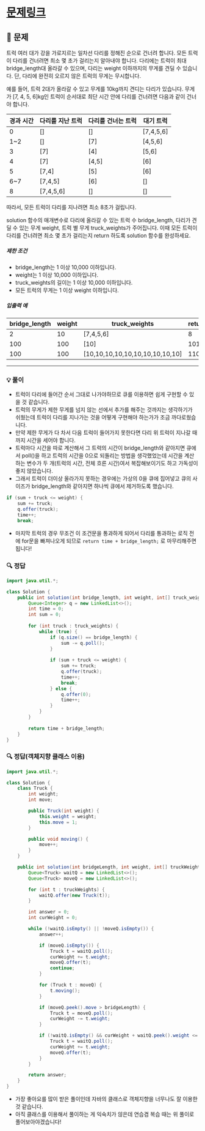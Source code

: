 # [문제링크](https://school.programmers.co.kr/learn/courses/30/lessons/42583)

## 📝 문제

트럭 여러 대가 강을 가로지르는 일차선 다리를 정해진 순으로 건너려 합니다. 모든 트럭이 다리를 건너려면 최소 몇 초가 걸리는지 알아내야 합니다. 다리에는 트럭이 최대 bridge_length대 올라갈 수 있으며, 다리는 weight 이하까지의 무게를 견딜 수 있습니다. 단, 다리에 완전히 오르지 않은 트럭의 무게는 무시합니다.

예를 들어, 트럭 2대가 올라갈 수 있고 무게를 10kg까지 견디는 다리가 있습니다. 무게가 [7, 4, 5, 6]kg인 트럭이 순서대로 최단 시간 안에 다리를 건너려면 다음과 같이 건너야 합니다.

|경과 시간|다리를 지난 트럭|다리를 건너는 트럭|대기 트럭|
|---|---|---|---|
|0|[]|[]|[7,4,5,6]|
|1~2|[]|[7]|[4,5,6]|
|3|[7]|[4]|[5,6]|
|4|[7]|[4,5]|[6]|
|5|[7,4]|[5]|[6]|
|6~7|[7,4,5]|[6]|[]|
|8|[7,4,5,6]|[]|[]|

따라서, 모든 트럭이 다리를 지나려면 최소 8초가 걸립니다.

solution 함수의 매개변수로 다리에 올라갈 수 있는 트럭 수 bridge_length, 다리가 견딜 수 있는 무게 weight, 트럭 별 무게 truck_weights가 주어집니다. 이때 모든 트럭이 다리를 건너려면 최소 몇 초가 걸리는지 return 하도록 solution 함수를 완성하세요.

##### 제한 조건

- bridge_length는 1 이상 10,000 이하입니다.
- weight는 1 이상 10,000 이하입니다.
- truck_weights의 길이는 1 이상 10,000 이하입니다.
- 모든 트럭의 무게는 1 이상 weight 이하입니다.

##### 입출력 예

|bridge_length|weight|truck_weights|return|
|---|---|---|---|
|2|10|[7,4,5,6]|8|
|100|100|[10]|101|
|100|100|[10,10,10,10,10,10,10,10,10,10]|110|

---

### 💡 풀이

- 트럭이 다리에 들어간 순서 그대로 나가야하므로 큐를 이용하면 쉽게 구현할 수 있을 것 같습니다.
- 트럭의 무게가 제한 무게를 넘지 않는 선에서 추가를 해주는 것까지는 생각하기가 쉬웠는데 트럭이 다리를 지나가는 것을 어떻게 구현해야 하는가가 조금 까다로웠습니다.
- 만약 제한 무게가 다 차서 다음 트럭이 들어가지 못한다면 다리 위 트럭이 지나갈 때까지 시간을 세어야 합니다.
- 트럭마다 시간을 따로 계산해서 그 트럭의 시간이 bridge_length와 같아지면 큐에서 poll()을 하고 트럭의 시간을 0으로 되돌리는 방법을 생각했었는데 시간을 계산하는 변수가 두 개(트럭의 시간, 전체 흐른 시간)여서 복잡해보이기도 하고 가독성이 좋지 않았습니다.
- 그래서 트럭이 더이상 올라가지 못하는 경우에는 가상의 0을 큐에 집어넣고 큐의 사이즈가 bridge_length와 같아지면 하나씩 큐에서 제거하도록 했습니다.

```java
if (sum + truck <= weight) {
	sum += truck;
	q.offer(truck);
	time++;
	break;
```

- 마지막 트럭의 경우 무조건 이 조건문을 통과하게 되어서 다리를 통과하는 로직 전에 for문을 빠져나오게 되므로 `return time + bridge_length;` 로 마무리해주면 됩니다!

### 🔍 정답

```java
import java.util.*;

class Solution {
    public int solution(int bridge_length, int weight, int[] truck_weights) {
        Queue<Integer> q = new LinkedList<>();
        int time = 0;
        int sum = 0;
        
        for (int truck : truck_weights) {
            while (true) {
                if (q.size() == bridge_length) {
                    sum -= q.poll();
                }
                
                if (sum + truck <= weight) {
                    sum += truck;
                    q.offer(truck);
                    time++;
                    break;
                } else {
                    q.offer(0);
                    time++;
                }
            }
        }
        
        return time + bridge_length;
    }
}
```


### 🔍 정답(객체지향 클래스 이용)

```java
import java.util.*;

class Solution {
    class Truck {
        int weight;
        int move;

        public Truck(int weight) {
            this.weight = weight;
            this.move = 1;
        }

        public void moving() {
            move++;
        }
    }

    public int solution(int bridgeLength, int weight, int[] truckWeights) {
        Queue<Truck> waitQ = new LinkedList<>();
        Queue<Truck> moveQ = new LinkedList<>();

        for (int t : truckWeights) {
            waitQ.offer(new Truck(t));
        }

        int answer = 0;
        int curWeight = 0;

        while (!waitQ.isEmpty() || !moveQ.isEmpty()) {
            answer++;

            if (moveQ.isEmpty()) {
                Truck t = waitQ.poll();
                curWeight += t.weight;
                moveQ.offer(t);
                continue;
            }

            for (Truck t : moveQ) {
                t.moving();
            }

            if (moveQ.peek().move > bridgeLength) {
                Truck t = moveQ.poll();
                curWeight -= t.weight;
            }

            if (!waitQ.isEmpty() && curWeight + waitQ.peek().weight <= weight) {
                Truck t = waitQ.poll();
                curWeight += t.weight;
                moveQ.offer(t);
            }
        }

        return answer;
    }
}
```

- 가장 좋아요를 많이 받은 풀이인데 자바의 클래스로 객체지향을 너무나도 잘 이용한 것 같습니다.
- 아직 클래스를 이용해서 풀이하는 게 익숙치가 않은데 연습겸 복습 때는 위 풀이로 풀어보아야겠습니다!
